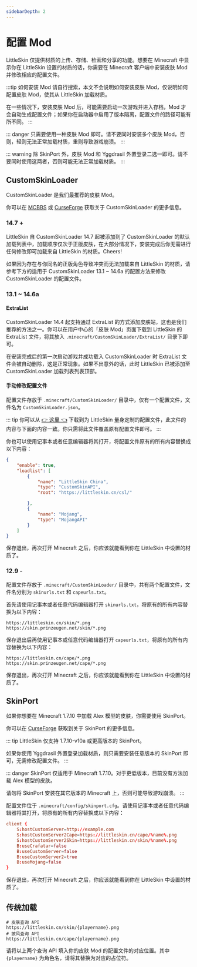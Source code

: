 ```yaml
---
sidebarDepth: 2
---
```


# 配置 Mod

LittleSkin 仅提供材质的上传、存储、检索和分享的功能。想要在 Minecraft 中显示你在 LittleSkin 设置的材质的话，你需要在 Minecraft 客户端中安装皮肤 Mod 并修改相应的配置文件。

:::tip
如何安装 Mod 请自行搜索，本文不会说明如何安装皮肤 Mod，仅说明如何配置皮肤 Mod，使其从 LittleSkin 加载材质。

在一些情况下，安装皮肤 Mod 后，可能需要启动一次游戏并进入存档，Mod 才会自动生成配置文件；如果你在启动器中启用了版本隔离，配置文件的路径可能有所不同。
:::

::: danger
只需要使用一种皮肤 Mod 即可。请不要同时安装多个皮肤 Mod，否则，轻则无法正常加载材质，重则导致游戏崩溃。
:::

::: warning
除 SkinPort 外，皮肤 Mod 和 Yggdrasil 外置登录二选一即可。请不要同时使用这两者，否则可能无法正常加载材质。
:::

## CustomSkinLoader

CustomSkinLoader 是我们最推荐的皮肤 Mod。

你可以在 [MCBBS](https://www.mcbbs.net/thread-269807-1-1.html) 或 [CurseForge](https://www.curseforge.com/minecraft/mc-mods/customskinloader) 获取关于 CustomSkinLoader 的更多信息。

### 14.7 +

LittleSkin 自 CustomSkinLoader 14.7 起被添加到了 CustomSkinLoader 的默认加载列表中，加载顺序仅次于正版皮肤，在大部分情况下，安装完成后你无需进行任何修改即可加载来自 LittleSkin 的材质。Cheers!

如果因为存在与你同名的正版角色导致冲突而无法加载来自 LittleSkin 的材质，请参考下方的适用于 CustomSkinLoader 13.1 ~ 14.6a 的配置方法来修改 CustomSkinLoader 的配置文件。

### 13.1 ~ 14.6a

#### ExtraList

CustomSkinLoader 14.4 起支持通过 ExtraList 的方式添加皮肤站，这也是我们推荐的方法之一。你可以在用户中心的「皮肤 Mod」页面下载到 LittleSkin 的 ExtraList 文件，将其放入 `.minecraft/CustomSkinLoader/ExtraList/` 目录下即可。

在安装完成后的第一次启动游戏并成功载入 CustomSkinLoader 时 ExtraList 文件会被自动删除，这是正常现象。如果不出意外的话，此时 LittleSkin 已被添加至 CustomSkinLoader 加载列表列表顶部。

#### 手动修改配置文件

配置文件存放于 `.minecraft/CustomSkinLoader/` 目录中，仅有一个配置文件，文件名为 `CustomSkinLoader.json`。

::: tip
你可以从 [👉 这里 👈](/CustomSkinLoader.json) 下载到为 LittleSkin 量身定制的配置文件，此文件的内容与下面的内容一致。你只需将此文件覆盖原有配置文件即可。
:::

你也可以使用记事本或者任意编辑器将其打开，将配置文件原有的所有内容替换成以下内容：

```json
{
    "enable": true,
    "loadlist": [
        {
            "name": "LittleSkin China",
            "type": "CustomSkinAPI",
            "root": "https://littleskin.cn/csl/"

        },
        {
            "name": "Mojang",
            "type": "MojangAPI"
        }
    ]
}
```

保存退出，再次打开 Minecraft 之后，你应该就能看到你在 LittleSkin 中设置的材质了。

### 12.9 -

配置文件存放于 `.minecraft/CustomSkinLoader/` 目录中，共有两个配置文件，文件名分别为 `skinurls.txt` 和 `capeurls.txt`。

首先请使用记事本或者任意代码编辑器打开 `skinurls.txt`，将原有的所有内容替换为以下内容：

```
https://littleskin.cn/skin/*.png
https://skin.prinzeugen.net/skin/*.png
```

保存退出后再使用记事本或任意代码编辑器打开 `capeurls.txt`，将原有的所有内容替换为以下内容：

```
https://littleskin.cn/cape/*.png
https://skin.prinzeugen.net/cape/*.png
```

保存退出，再次打开 Minecraft 之后，你应该就能看到你在 LittleSkin 中设置的材质了。

## SkinPort

如果你想要在 Minecraft 1.7.10 中加载 Alex 模型的皮肤，你需要使用 SkinPort。

你可以在 [CurseForge](https://www.curseforge.com/minecraft/mc-mods/skinport) 获取到关于 SkinPort 的更多信息。

::: tip
LittleSkin 仅支持 1.7.10-v10a 或更高版本的 SkinPort。

如果你使用 Yggdrasil 外置登录加载材质，则只需要安装任意版本的 SkinPort 即可，无需修改配置文件。
:::

::: danger
SkinPort 仅适用于 Minecraft 1.7.10。对于更低版本，目前没有方法加载 Alex 模型的皮肤。

请勿将 SkinPort 安装在其它版本的 Minecraft 上，否则可能导致游戏崩溃。
:::

配置文件位于 `.minecraft/config/skinport.cfg`。请使用记事本或者任意代码编辑器将其打开，将原有的所有内容替换成以下内容：

``` conf
client {
    S:hostCustomServer=http://example.com
    S:hostCustomServer2Cape=https://littleskin.cn/cape/%name%.png
    S:hostCustomServer2Skin=https://littleskin.cn/skin/%name%.png
    B:useCrafatar=false
    B:useCustomServer=false
    B:useCustomServer2=true
    B:useMojang=false
}
```

保存退出，再次打开 Minecraft 之后，你应该就能看到你在 LittleSkin 中设置的材质了。

## 传统加载

```
# 皮肤查询 API
https://littleskin.cn/skin/{playername}.png
# 披风查询 API
https://littleskin.cn/cape/{playername}.png
```

请将以上两个查询 API 填入你的皮肤 Mod 的配置文件的对应位置。其中 `{playername}` 为角色名，请将其替换为对应的占位符。
